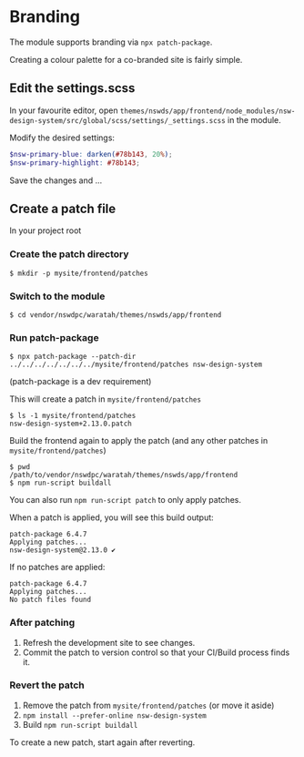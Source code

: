 # Branding

The module supports branding via `npx patch-package`.

Creating a colour palette for a co-branded site is fairly simple.

## Edit the settings.scss

In your favourite editor, open `themes/nswds/app/frontend/node_modules/nsw-design-system/src/global/scss/settings/_settings.scss` in the module. 

Modify the desired settings:

```scss
$nsw-primary-blue: darken(#78b143, 20%);
$nsw-primary-highlight: #78b143;
```
Save the changes and ...

## Create a patch file

In your project root

### Create the patch directory

```
$ mkdir -p mysite/frontend/patches
```
### Switch to the module

```
$ cd vendor/nswdpc/waratah/themes/nswds/app/frontend
```

### Run patch-package

```shell
$ npx patch-package --patch-dir ../../../../../../../mysite/frontend/patches nsw-design-system
```
(patch-package is a dev requirement)

This will create a patch in `mysite/frontend/patches`

```shell
$ ls -1 mysite/frontend/patches
nsw-design-system+2.13.0.patch
```

Build the frontend again to apply the patch (and any other patches in `mysite/frontend/patches`)

```shell
$ pwd
/path/to/vendor/nswdpc/waratah/themes/nswds/app/frontend
$ npm run-script buildall
```

You can also run `npm run-script patch` to only apply patches.

When a patch is applied, you will see this build output:
```shell
patch-package 6.4.7
Applying patches...
nsw-design-system@2.13.0 ✔
```

If no patches are applied:
```shell
patch-package 6.4.7
Applying patches...
No patch files found
```

### After patching

1. Refresh the development site to see changes.
1. Commit the patch to version control so that your CI/Build process finds it.

### Revert the patch

1. Remove the patch from `mysite/frontend/patches` (or move it aside)
2. `npm install --prefer-online nsw-design-system`
3. Build `npm run-script buildall`

To create a new patch, start again after reverting.
